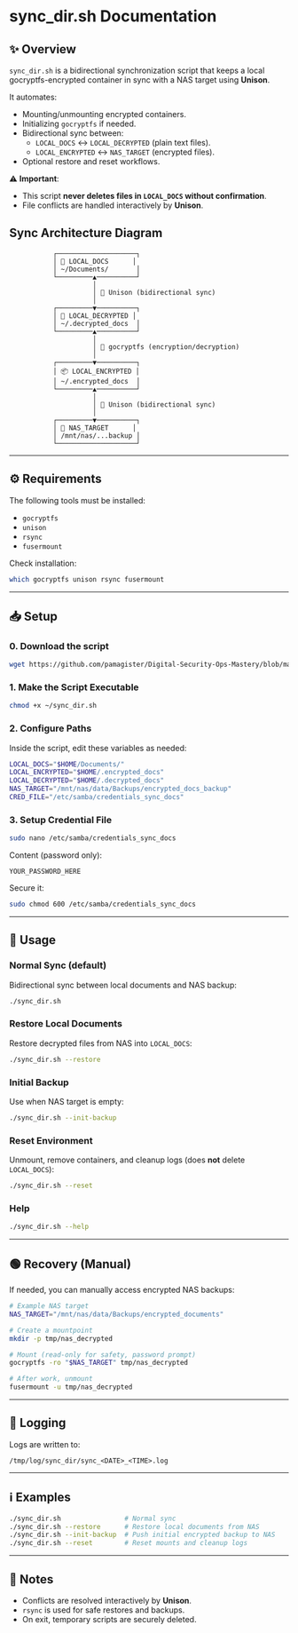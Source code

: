 # sync_dir.sh Documentation

## ✨ Overview
`sync_dir.sh` is a bidirectional synchronization script that keeps a local gocryptfs-encrypted container in sync with a NAS target using **Unison**.  

It automates:
- Mounting/unmounting encrypted containers.
- Initializing `gocryptfs` if needed.
- Bidirectional sync between:
  - `LOCAL_DOCS` ↔ `LOCAL_DECRYPTED` (plain text files).
  - `LOCAL_ENCRYPTED` ↔ `NAS_TARGET` (encrypted files).
- Optional restore and reset workflows.

⚠️ **Important**:  
- This script **never deletes files in `LOCAL_DOCS` without confirmation**.  
- File conflicts are handled interactively by **Unison**.

## Sync Architecture Diagram

               ┌────────────────────┐
               │ 📂 LOCAL_DOCS      │
               │ ~/Documents/       │
               └─────────▲──────────┘
                         │
                         │ 🔄 Unison (bidirectional sync)
                         │
               ┌─────────▼──────────┐
               │ 📂 LOCAL_DECRYPTED │
               │ ~/.decrypted_docs  │
               └─────────▲──────────┘
                         │
                         │ 🔐 gocryptfs (encryption/decryption)
                         │
               ┌─────────▼──────────┐
               │ 📦 LOCAL_ENCRYPTED │
               │ ~/.encrypted_docs  │
               └─────────▲──────────┘
                         │
                         │ 🔄 Unison (bidirectional sync)
                         │
               ┌─────────▼──────────┐
               │ 💾 NAS_TARGET      │ 
               │ /mnt/nas/...backup │
               └────────────────────┘


---

## ⚙️ Requirements
The following tools must be installed:
- `gocryptfs`
- `unison`
- `rsync`
- `fusermount`

Check installation:
```bash
which gocryptfs unison rsync fusermount
````

---

## 📥 Setup

### 0. Download the script
```bash
wget https://github.com/pamagister/Digital-Security-Ops-Mastery/blob/main/ubuntu-linux-automations/scripts/sync_dir.sh
```
   
### 1. Make the Script Executable

```bash
chmod +x ~/sync_dir.sh
```

### 2. Configure Paths

Inside the script, edit these variables as needed:

```bash
LOCAL_DOCS="$HOME/Documents/"
LOCAL_ENCRYPTED="$HOME/.encrypted_docs"
LOCAL_DECRYPTED="$HOME/.decrypted_docs"
NAS_TARGET="/mnt/nas/data/Backups/encrypted_docs_backup"
CRED_FILE="/etc/samba/credentials_sync_docs"
```

### 3. Setup Credential File

```bash
sudo nano /etc/samba/credentials_sync_docs
```

Content (password only):

```
YOUR_PASSWORD_HERE
```

Secure it:

```bash
sudo chmod 600 /etc/samba/credentials_sync_docs
```

---

## 🚀 Usage

### Normal Sync (default)

Bidirectional sync between local documents and NAS backup:

```bash
./sync_dir.sh
```

### Restore Local Documents

Restore decrypted files from NAS into `LOCAL_DOCS`:

```bash
./sync_dir.sh --restore
```

### Initial Backup

Use when NAS target is empty:

```bash
./sync_dir.sh --init-backup
```

### Reset Environment

Unmount, remove containers, and cleanup logs (does **not** delete `LOCAL_DOCS`):

```bash
./sync_dir.sh --reset
```

### Help

```bash
./sync_dir.sh --help
```

---

## 🟢 Recovery (Manual)

If needed, you can manually access encrypted NAS backups:

```bash
# Example NAS target
NAS_TARGET="/mnt/nas/data/Backups/encrypted_documents"

# Create a mountpoint
mkdir -p tmp/nas_decrypted

# Mount (read-only for safety, password prompt)
gocryptfs -ro "$NAS_TARGET" tmp/nas_decrypted

# After work, unmount
fusermount -u tmp/nas_decrypted
```

---

## 📝 Logging

Logs are written to:

```
/tmp/log/sync_dir/sync_<DATE>_<TIME>.log
```

---

## ℹ️ Examples

```bash
./sync_dir.sh                # Normal sync
./sync_dir.sh --restore      # Restore local documents from NAS
./sync_dir.sh --init-backup  # Push initial encrypted backup to NAS
./sync_dir.sh --reset        # Reset mounts and cleanup logs
```

---

## 📝 Notes

* Conflicts are resolved interactively by **Unison**.
* `rsync` is used for safe restores and backups.
* On exit, temporary scripts are securely deleted.

